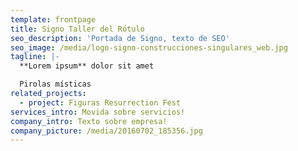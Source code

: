 ```yaml
---
template: frontpage
title: Signo Taller del Rótulo
seo_description: 'Portada de Signo, texto de SEO'
seo_image: /media/logo-signo-construcciones-singulares_web.jpg
tagline: |-
  **Lorem ipsum** dolor sit amet

  Pirolas místicas
related_projects:
  - project: Figuras Resurrection Fest
services_intro: Movida sobre servicios!
company_intro: Texto sobre empresa!
company_picture: /media/20160702_185356.jpg
---
```


